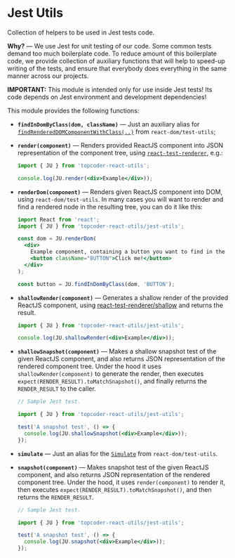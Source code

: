 # Jest Utils
Collection of helpers to be used in Jest tests code.

**Why?** &mdash; We use Jest for unit testing of our code. Some common tests
demand too much boilerplate code. To reduce amount of this boilerplate code,
we provide collection of auxiliary functions that will help to speed-up writing
of the tests, and ensure that everybody does everything in the same manner
across our projects.

**IMPORTANT:** This module is intended only for use inside Jest tests!
Its code depends on Jest environment and development dependencies!

This module provides the following functions:

- **`findInDomByClass(dom, className)`** &mdash; Just an auxiliary alias for
  [`findRenderedDOMComponentWithClass(..)`](https://reactjs.org/docs/test-utils.html#findrendereddomcomponentwithclass)
  from `react-dom/test-utils`;

- **`render(component)`** &mdash; Renders provided ReactJS component into
  JSON representation of the component tree, using
  [`react-test-renderer`](https://www.npmjs.com/package/react-test-renderer),
  e.g.:

  ```jsx
  import { JU } from 'topcoder-react-utils';

  console.log(JU.render(<div>Example</div>));
  ```

- **`renderDom(component)`** &mdash; Renders given ReactJS component into DOM,
  using `react-dom/test-utils`. In many cases you will want to render and find
  a rendered node in the resulting tree, you can do it like this:
  ```jsx
  import React from 'react';
  import { JU } from 'topcoder-react-utils/jest-utils';

  const dom = JU.renderDom(
    <div>
      Example component, containing a button you want to find in the render.
      <button className="BUTTON">Click me!</button>
    </div>
  );

  const button = JU.findInDomByClass(dom, 'BUTTON');
  ```

- **`shallowRender(component)`** &mdash; Generates a shallow render of
  the provided ReactJS component, using
  [react-test-renderer/shallow](https://reactjs.org/docs/shallow-renderer.html)
  and returns the result.

  ```jsx
  import { JU } from 'topcoder-react-utils/jest-utils';

  console.log(JU.shallowRender(<div>Example</div>));
  ```

- **`shallowSnapshot(component)`** &mdash; Makes a shallow snapshot test of
  the given ReactJS component, and also returns JSON representation of
  the rendered component tree. Under the hood it uses `shallowRender(component)`
  to generate the render, then executes `expect(RENDER_RESULT).toMatchSnapshot()`,
  and finally returns the `RENDER_RESULT` to the caller.

  ```jsx
  // Sample Jest test.

  import { JU } from 'topcoder-react-utils/jest-utils';

  test('A snapshot test', () => {
    console.log(JU.shallowSnapshot(<div>Example</div>));
  });
  ```

- **`simulate`** &mdash; Just an alias for the
  [`Simulate`](https://reactjs.org/docs/test-utils.html#simulate) from
  `react-dom/test-utils`.

- **`snapshot(component)`** &mdash; Makes snapshot test of the given ReactJS
  component, and also returns JSON representation of the rendered component
  tree. Under the hood, it uses `render(component)` to render it, then executes
  `expect(RENDER_RESULT).toMatchSnapshot()`, and then returns the `RENDER_RESULT`.

  ```jsx
  // Sample Jest test.

  import { JU } from 'topcoder-react-utils/jest-utils';

  test('A snapshot test', () => {
    console.log(JU.snapshot(<div>Example</div>));
  });
  ```
